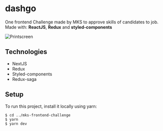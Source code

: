 # dashgo

One frontend Challenge made by MKS to approve skills of candidates to job.
Made with: **ReactJS**, **Redux** and **styled-components**

![Printscreen](./public/screenshot.png)

## Technologies
- NextJS
- Redux
- Styled-components
- Redux-saga

## Setup
To run this project, install it locally using yarn:

```
$ cd ../mks-frontend-challenge
$ yarn
$ yarn dev
```
